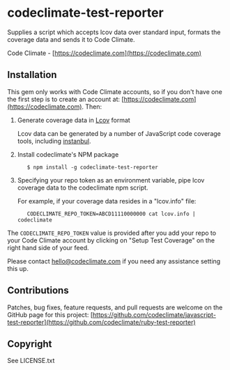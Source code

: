 # codeclimate-test-reporter

Supplies a script which accepts lcov data over standard input, formats the coverage data and sends it to Code Climate.

Code Climate - [https://codeclimate.com](https://codeclimate.com)

## Installation

This gem only works with Code Climate accounts, so if you don't have one the
first step is to create an account at: [https://codeclimate.com](https://codeclimate.com). Then:

1. Generate coverage data in [Lcov](http://ltp.sourceforge.net/coverage/lcov/geninfo.1.php") format

      Lcov data can be generated by a number of JavaScript code coverage tools, including [instanbul](http://gotwarlost.github.io/istanbul).

1. Install codeclimate's NPM package

          $ npm install -g codeclimate-test-reporter

1. Specifying your repo token as an environment variable, pipe lcov coverage data to the codeclimate npm script.

      For example, if your coverage data resides in a "lcov.info" file:

          CODECLIMATE_REPO_TOKEN=ABCD11110000000 cat lcov.info | codeclimate

The `CODECLIMATE_REPO_TOKEN` value is provided after you add your repo to your
Code Climate account by clicking on "Setup Test Coverage" on the right hand side of your feed.

Please contact hello@codeclimate.com if you need any assistance setting this up.

## Contributions

Patches, bug fixes, feature requests, and pull requests are welcome on the
GitHub page for this project: [https://github.com/codeclimate/javascript-test-reporter](https://github.com/codeclimate/ruby-test-reporter)

## Copyright

See LICENSE.txt
